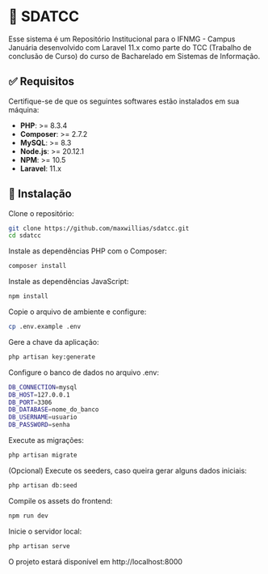 # 🧾 SDATCC

Esse sistema é um Repositório Institucional para o IFNMG - Campus Januária desenvolvido com Laravel 11.x como parte do TCC (Trabalho de conclusão de Curso) do curso de Bacharelado em Sistemas de Informação.

## ✅ Requisitos

Certifique-se de que os seguintes softwares estão instalados em sua máquina:

- **PHP**: >= 8.3.4 
- **Composer**: >= 2.7.2  
- **MySQL**: >= 8.3 
- **Node.js**: >= 20.12.1  
- **NPM**: >= 10.5 
- **Laravel**: 11.x  

## 🚀 Instalação

Clone o repositório:

```bash
git clone https://github.com/maxwillias/sdatcc.git
cd sdatcc
```

Instale as dependências PHP com o Composer:
```bash
composer install
```
Instale as dependências JavaScript:
```bash
npm install
```
Copie o arquivo de ambiente e configure:
```bash
cp .env.example .env
```
Gere a chave da aplicação:
```bash
php artisan key:generate
```
Configure o banco de dados no arquivo .env:
```bash
DB_CONNECTION=mysql
DB_HOST=127.0.0.1
DB_PORT=3306
DB_DATABASE=nome_do_banco
DB_USERNAME=usuario
DB_PASSWORD=senha
```
Execute as migrações:
```bash
php artisan migrate
```
(Opcional) Execute os seeders, caso queira gerar alguns dados iniciais:
```bash
php artisan db:seed
```
Compile os assets do frontend:
```bash
npm run dev
```
Inicie o servidor local:
```bash
php artisan serve
```
O projeto estará disponível em http://localhost:8000
